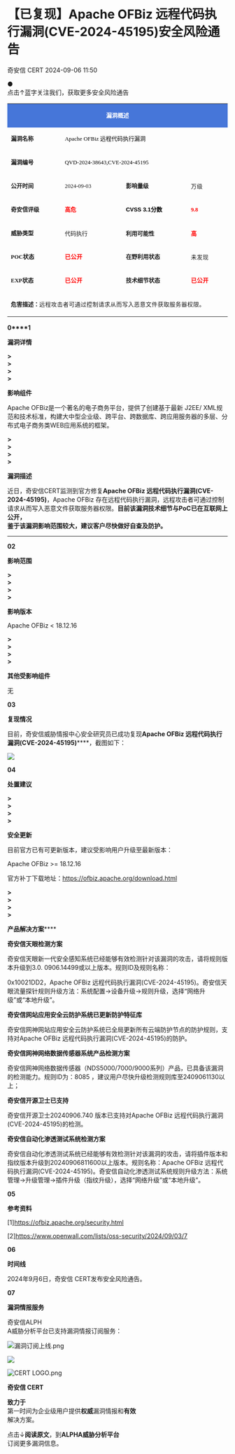 #  【已复现】Apache OFBiz 远程代码执行漏洞(CVE-2024-45195)安全风险通告   
 奇安信 CERT   2024-09-06 11:50  
  
●   
点击↑蓝字关注我们，获取更多安全风险通告  
  
<table><tbody style="-webkit-tap-highlight-color: transparent;outline: 0px;visibility: visible;"><tr style="-webkit-tap-highlight-color: transparent;outline: 0px;visibility: visible;"><td valign="middle" align="center" rowspan="1" colspan="4" style="-webkit-tap-highlight-color: transparent;outline: 0px;word-break: break-all;hyphens: auto;border-color: rgb(70, 118, 217);background-color: rgb(70, 118, 217);visibility: visible;"><p style="-webkit-tap-highlight-color: transparent;outline: 0px;line-height: 1em;visibility: visible;"><span style="-webkit-tap-highlight-color: transparent;outline: 0px;color: rgb(255, 255, 255);letter-spacing: 0px;visibility: visible;"><strong style="-webkit-tap-highlight-color: transparent;outline: 0px;visibility: visible;"><span style="-webkit-tap-highlight-color: transparent;outline: 0px;font-size: 13px;letter-spacing: 0px;visibility: visible;">漏洞概述</span></strong><br style="-webkit-tap-highlight-color: transparent;outline: 0px;visibility: visible;"/></span></p></td></tr><tr style="-webkit-tap-highlight-color: transparent;outline: 0px;visibility: visible;"><td valign="middle" align="left" width="136" style="-webkit-tap-highlight-color: transparent;outline: 0px;word-break: break-all;hyphens: auto;border-color: rgb(70, 118, 217);visibility: visible;"><p style="-webkit-tap-highlight-color: transparent;outline: 0px;line-height: 1em;visibility: visible;"><span style="-webkit-tap-highlight-color: transparent;outline: 0px;font-size: 13px;letter-spacing: 0px;visibility: visible;"><strong style="-webkit-tap-highlight-color: transparent;outline: 0px;visibility: visible;"><span style="-webkit-tap-highlight-color: transparent;outline: 0px;letter-spacing: 0px;font-family: 微软雅黑, &#34;Microsoft YaHei&#34;;visibility: visible;">漏洞名称</span></strong></span></p></td><td valign="middle" align="left" rowspan="1" colspan="3" style="-webkit-tap-highlight-color: transparent;outline: 0px;word-break: break-all;hyphens: auto;border-color: rgb(70, 118, 217);visibility: visible;"><p style="-webkit-tap-highlight-color: transparent;outline: 0px;line-height: 1em;visibility: visible;"><span style="-webkit-tap-highlight-color: transparent;outline: 0px;color: rgb(0, 0, 0);font-size: 13px;caret-color: rgb(255, 0, 0);letter-spacing: 0px;font-family: 微软雅黑, &#34;Microsoft YaHei&#34;;visibility: visible;">Apache OFBiz 远程代码执行漏洞</span></p></td></tr><tr style="-webkit-tap-highlight-color: transparent;outline: 0px;visibility: visible;"><td valign="middle" align="left" rowspan="1" colspan="1" width="136" style="-webkit-tap-highlight-color: transparent;outline: 0px;word-break: break-all;hyphens: auto;border-color: rgb(70, 118, 217);visibility: visible;"><p style="-webkit-tap-highlight-color: transparent;outline: 0px;line-height: 1em;visibility: visible;"><span style="-webkit-tap-highlight-color: transparent;outline: 0px;font-size: 13px;letter-spacing: 0px;font-family: 微软雅黑, &#34;Microsoft YaHei&#34;;visibility: visible;"><strong style="-webkit-tap-highlight-color: transparent;outline: 0px;visibility: visible;">漏洞编号</strong></span></p></td><td valign="middle" align="left" rowspan="1" colspan="3" style="-webkit-tap-highlight-color: transparent;outline: 0px;word-break: break-all;hyphens: auto;border-color: rgb(70, 118, 217);visibility: visible;"><p style="-webkit-tap-highlight-color: transparent;outline: 0px;line-height: 1em;visibility: visible;"><span style="-webkit-tap-highlight-color: transparent;outline: 0px;color: rgb(0, 0, 0);font-size: 13px;caret-color: rgb(255, 0, 0);font-family: 微软雅黑, &#34;Microsoft YaHei&#34;;visibility: visible;">QVD-2024-38643,CVE-2024-45195</span></p></td></tr><tr style="-webkit-tap-highlight-color: transparent;outline: 0px;visibility: visible;"><td valign="middle" align="left" width="136" style="-webkit-tap-highlight-color: transparent;outline: 0px;word-break: break-all;hyphens: auto;border-color: rgb(70, 118, 217);visibility: visible;"><p style="-webkit-tap-highlight-color: transparent;outline: 0px;line-height: 1em;visibility: visible;"><span style="-webkit-tap-highlight-color: transparent;outline: 0px;font-size: 13px;visibility: visible;"><strong style="-webkit-tap-highlight-color: transparent;outline: 0px;visibility: visible;"><span style="-webkit-tap-highlight-color: transparent;outline: 0px;font-family: 微软雅黑, &#34;Microsoft YaHei&#34;;visibility: visible;">公开时间</span></strong></span></p></td><td valign="middle" align="left" width="157" style="-webkit-tap-highlight-color: transparent;outline: 0px;word-break: break-all;hyphens: auto;border-color: rgb(70, 118, 217);visibility: visible;"><p style="-webkit-tap-highlight-color: transparent;outline: 0px;line-height: 1em;visibility: visible;"><span style="-webkit-tap-highlight-color: transparent;outline: 0px;font-size: 13px;font-family: 微软雅黑, &#34;Microsoft YaHei&#34;;visibility: visible;">2024-09-03</span></p></td><td valign="middle" align="left" width="169" style="-webkit-tap-highlight-color: transparent;outline: 0px;word-break: break-all;hyphens: auto;border-color: rgb(70, 118, 217);visibility: visible;"><p style="-webkit-tap-highlight-color: transparent;outline: 0px;line-height: 1em;visibility: visible;"><span style="-webkit-tap-highlight-color: transparent;outline: 0px;font-size: 13px;visibility: visible;"><strong style="-webkit-tap-highlight-color: transparent;outline: 0px;visibility: visible;"><span style="-webkit-tap-highlight-color: transparent;outline: 0px;font-family: 微软雅黑, &#34;Microsoft YaHei&#34;;visibility: visible;">影响量级</span></strong></span></p></td><td valign="middle" align="left" width="95" style="-webkit-tap-highlight-color: transparent;outline: 0px;word-break: break-all;hyphens: auto;border-color: rgb(70, 118, 217);line-height: 1em;visibility: visible;letter-spacing: 0.544px;"><p style="-webkit-tap-highlight-color: transparent;outline: 0px;line-height: 1em;visibility: visible;word-break: break-all;hyphens: auto;border-color: rgb(70, 118, 217);letter-spacing: 0.544px;"><span style="-webkit-tap-highlight-color: transparent;outline: 0px;font-size: 13px;visibility: visible;">万级</span></p></td></tr><tr style="-webkit-tap-highlight-color: transparent;outline: 0px;visibility: visible;"><td valign="middle" align="left" width="136" style="-webkit-tap-highlight-color: transparent;outline: 0px;word-break: break-all;hyphens: auto;border-color: rgb(70, 118, 217);visibility: visible;"><p style="-webkit-tap-highlight-color: transparent;outline: 0px;line-height: 1em;visibility: visible;"><span style="-webkit-tap-highlight-color: transparent;outline: 0px;font-size: 13px;visibility: visible;"><strong style="-webkit-tap-highlight-color: transparent;outline: 0px;visibility: visible;"><span style="-webkit-tap-highlight-color: transparent;outline: 0px;font-family: 微软雅黑, &#34;Microsoft YaHei&#34;;visibility: visible;">奇安信评级</span></strong></span></p></td><td valign="middle" align="left" width="157" style="-webkit-tap-highlight-color: transparent;outline: 0px;word-break: break-all;hyphens: auto;border-color: rgb(70, 118, 217);visibility: visible;"><p style="-webkit-tap-highlight-color: transparent;outline: 0px;line-height: 1em;visibility: visible;"><span style="-webkit-tap-highlight-color: transparent;outline: 0px;font-size: 13px;font-family: 微软雅黑, &#34;Microsoft YaHei&#34;;visibility: visible;"><strong style="-webkit-tap-highlight-color: transparent;cursor: text;color: rgb(0, 0, 0);caret-color: rgb(255, 0, 0);font-family: 微软雅黑, &#34;Microsoft YaHei&#34;, sans-serif;visibility: visible;max-inline-size: 100%;outline: none 0px !important;"><span style="-webkit-tap-highlight-color: transparent;cursor: text;color: rgb(255, 0, 0);font-family: 微软雅黑, &#34;Microsoft YaHei&#34;;visibility: visible;max-inline-size: 100%;outline: none 0px !important;">高危</span></strong></span></p></td><td valign="middle" align="left" width="169" style="-webkit-tap-highlight-color: transparent;outline: 0px;word-break: break-all;hyphens: auto;border-color: rgb(70, 118, 217);visibility: visible;"><p style="-webkit-tap-highlight-color: transparent;outline: 0px;line-height: 1em;visibility: visible;"><span style="-webkit-tap-highlight-color: transparent;outline: 0px;font-size: 13px;visibility: visible;"><strong style="-webkit-tap-highlight-color: transparent;outline: 0px;visibility: visible;"><span style="-webkit-tap-highlight-color: transparent;outline: 0px;font-family: 微软雅黑, &#34;Microsoft YaHei&#34;;visibility: visible;"><strong style="-webkit-tap-highlight-color: transparent;cursor: text;color: rgb(0, 0, 0);caret-color: rgb(255, 0, 0);font-family: 微软雅黑, &#34;Microsoft YaHei&#34;, sans-serif;visibility: visible;max-inline-size: 100%;outline: none 0px !important;">CVSS 3.1分数</strong></span></strong></span></p></td><td valign="middle" align="left" width="95" style="-webkit-tap-highlight-color: transparent;outline: 0px;word-break: break-all;hyphens: auto;border-color: rgb(70, 118, 217);visibility: visible;"><p style="-webkit-tap-highlight-color: transparent;outline: 0px;line-height: 1em;visibility: visible;"><strong style="-webkit-tap-highlight-color: transparent;outline: 0px;visibility: visible;"><span style="-webkit-tap-highlight-color: transparent;outline: 0px;caret-color: rgb(255, 0, 0);font-size: 13px;color: rgb(255, 0, 0);font-family: 微软雅黑, &#34;Microsoft YaHei&#34;;visibility: visible;">9.8</span></strong></p></td></tr><tr style="-webkit-tap-highlight-color: transparent;outline: 0px;visibility: visible;"><td valign="middle" align="left" width="136" style="-webkit-tap-highlight-color: transparent;outline: 0px;word-break: break-all;hyphens: auto;border-color: rgb(70, 118, 217);visibility: visible;"><p style="-webkit-tap-highlight-color: transparent;outline: 0px;line-height: 1em;visibility: visible;"><span style="-webkit-tap-highlight-color: transparent;outline: 0px;font-size: 13px;visibility: visible;"><strong style="-webkit-tap-highlight-color: transparent;outline: 0px;visibility: visible;"><span style="-webkit-tap-highlight-color: transparent;outline: 0px;font-family: 微软雅黑, &#34;Microsoft YaHei&#34;;visibility: visible;">威胁类型</span></strong><strong style="-webkit-tap-highlight-color: transparent;outline: 0px;visibility: visible;"><span style="-webkit-tap-highlight-color: transparent;outline: 0px;font-family: 微软雅黑, &#34;Microsoft YaHei&#34;;visibility: visible;"></span></strong></span></p></td><td valign="middle" align="left" width="157" style="-webkit-tap-highlight-color: transparent;outline: 0px;word-break: break-all;hyphens: auto;border-color: rgb(70, 118, 217);visibility: visible;"><p style="-webkit-tap-highlight-color: transparent;outline: 0px;line-height: 1em;visibility: visible;"><span style="-webkit-tap-highlight-color: transparent;outline: 0px;font-size: 13px;visibility: visible;">代码执行</span></p></td><td valign="middle" align="left" width="169" style="-webkit-tap-highlight-color: transparent;outline: 0px;word-break: break-all;hyphens: auto;border-color: rgb(70, 118, 217);visibility: visible;"><p style="-webkit-tap-highlight-color: transparent;outline: 0px;line-height: 1em;visibility: visible;"><strong style="-webkit-tap-highlight-color: transparent;outline: 0px;visibility: visible;"><span style="-webkit-tap-highlight-color: transparent;outline: 0px;font-size: 13px;visibility: visible;">利用可能性</span></strong></p></td><td valign="middle" align="left" width="95" style="-webkit-tap-highlight-color: transparent;outline: 0px;word-break: break-all;hyphens: auto;border-color: rgb(70, 118, 217);visibility: visible;"><p style="-webkit-tap-highlight-color: transparent;outline: 0px;line-height: 1em;visibility: visible;"><span style="-webkit-tap-highlight-color: transparent;outline: 0px;color: rgb(255, 0, 0);visibility: visible;"><strong style="-webkit-tap-highlight-color: transparent;outline: 0px;visibility: visible;"><span style="-webkit-tap-highlight-color: transparent;outline: 0px;font-size: 13px;visibility: visible;">高</span></strong></span></p></td></tr><tr style="-webkit-tap-highlight-color: transparent;outline: 0px;visibility: visible;"><td valign="middle" colspan="1" rowspan="1" align="left" width="136" style="-webkit-tap-highlight-color: transparent;outline: 0px;word-break: break-all;hyphens: auto;border-color: rgb(70, 118, 217);visibility: visible;"><p style="-webkit-tap-highlight-color: transparent;outline: 0px;line-height: 1em;visibility: visible;"><span style="-webkit-tap-highlight-color: transparent;outline: 0px;font-size: 13px;visibility: visible;"><strong style="-webkit-tap-highlight-color: transparent;outline: 0px;visibility: visible;"><span style="-webkit-tap-highlight-color: transparent;outline: 0px;font-family: 微软雅黑, &#34;Microsoft YaHei&#34;;visibility: visible;">POC状态</span></strong></span></p></td><td valign="middle" colspan="1" rowspan="1" align="left" width="157" style="-webkit-tap-highlight-color: transparent;outline: 0px;word-break: break-all;hyphens: auto;border-color: rgb(70, 118, 217);visibility: visible;"><p style="-webkit-tap-highlight-color: transparent;outline: 0px;line-height: 1em;visibility: visible;"><span style="-webkit-tap-highlight-color: transparent;outline: 0px;color: rgb(255, 0, 0);font-size: 13px;visibility: visible;"><strong style="-webkit-tap-highlight-color: transparent;outline: 0px;visibility: visible;"><span style="-webkit-tap-highlight-color: transparent;outline: 0px;font-family: 微软雅黑, &#34;Microsoft YaHei&#34;;visibility: visible;"><span style="-webkit-tap-highlight-color: transparent;outline: 0px;color: rgb(0, 0, 0);letter-spacing: 0.544px;visibility: visible;"></span></span></strong></span><span style="-webkit-tap-highlight-color: transparent;outline: 0px;color: rgb(255, 0, 0);visibility: visible;"><span style="-webkit-tap-highlight-color: transparent;outline: 0px;font-size: 13px;font-family: 微软雅黑, &#34;Microsoft YaHei&#34;;color: rgb(0, 0, 0);letter-spacing: 0.544px;visibility: visible;"><strong style="-webkit-tap-highlight-color: transparent;outline: 0px;letter-spacing: 0.544px;font-family: system-ui, -apple-system, BlinkMacSystemFont, &#34;Helvetica Neue&#34;, &#34;PingFang SC&#34;, &#34;Hiragino Sans GB&#34;, &#34;Microsoft YaHei UI&#34;, &#34;Microsoft YaHei&#34;, Arial, sans-serif;visibility: visible;"><span style="-webkit-tap-highlight-color: transparent;outline: 0px;color: rgb(255, 0, 0);font-family: 微软雅黑, &#34;Microsoft YaHei&#34;;visibility: visible;">已公开</span></strong></span></span></p></td><td valign="middle" colspan="1" rowspan="1" align="left" width="169" style="-webkit-tap-highlight-color: transparent;outline: 0px;word-break: break-all;hyphens: auto;border-color: rgb(70, 118, 217);visibility: visible;"><p style="-webkit-tap-highlight-color: transparent;outline: 0px;line-height: 1em;visibility: visible;"><span style="-webkit-tap-highlight-color: transparent;outline: 0px;font-size: 13px;visibility: visible;"><strong style="-webkit-tap-highlight-color: transparent;outline: 0px;visibility: visible;"><span style="-webkit-tap-highlight-color: transparent;outline: 0px;font-family: 微软雅黑, &#34;Microsoft YaHei&#34;;visibility: visible;">在野利用状态</span></strong></span></p></td><td valign="middle" colspan="1" rowspan="1" align="left" width="95" style="-webkit-tap-highlight-color: transparent;outline: 0px;word-break: break-all;hyphens: auto;border-color: rgb(70, 118, 217);line-height: 1em;visibility: visible;letter-spacing: 0.544px;"><p style="-webkit-tap-highlight-color: transparent;outline: 0px;line-height: 1em;visibility: visible;word-break: break-all;hyphens: auto;border-color: rgb(70, 118, 217);letter-spacing: 0.544px;"><span style="-webkit-tap-highlight-color: transparent;outline: 0px;font-size: 13px;visibility: visible;">未发现</span></p></td></tr><tr style="-webkit-tap-highlight-color: transparent;outline: 0px;visibility: visible;"><td valign="middle" colspan="1" rowspan="1" align="left" width="136" style="-webkit-tap-highlight-color: transparent;outline: 0px;word-break: break-all;hyphens: auto;border-color: rgb(70, 118, 217);visibility: visible;"><p style="-webkit-tap-highlight-color: transparent;outline: 0px;line-height: 1em;visibility: visible;"><span style="-webkit-tap-highlight-color: transparent;outline: 0px;font-size: 13px;visibility: visible;"><strong style="-webkit-tap-highlight-color: transparent;outline: 0px;visibility: visible;"><span style="-webkit-tap-highlight-color: transparent;outline: 0px;font-family: 微软雅黑, &#34;Microsoft YaHei&#34;;visibility: visible;">EXP状态</span></strong></span></p></td><td valign="middle" colspan="1" rowspan="1" align="left" width="157" style="-webkit-tap-highlight-color: transparent;outline: 0px;word-break: break-all;hyphens: auto;border-color: rgb(70, 118, 217);line-height: 1em;visibility: visible;letter-spacing: 0.544px;"><p style="-webkit-tap-highlight-color: transparent;outline: 0px;line-height: 1em;visibility: visible;word-break: break-all;hyphens: auto;border-color: rgb(70, 118, 217);letter-spacing: 0.544px;"><strong style="color: rgb(0, 0, 0);font-size: 13px;letter-spacing: 0.544px;text-align: -webkit-left;text-wrap: wrap;background-color: rgb(255, 255, 255);-webkit-tap-highlight-color: transparent;outline: 0px;font-family: system-ui, -apple-system, BlinkMacSystemFont, &#34;Helvetica Neue&#34;, &#34;PingFang SC&#34;, &#34;Hiragino Sans GB&#34;, &#34;Microsoft YaHei UI&#34;, &#34;Microsoft YaHei&#34;, Arial, sans-serif;visibility: visible;"><span style="-webkit-tap-highlight-color: transparent;outline: 0px;color: rgb(255, 0, 0);font-family: 微软雅黑, &#34;Microsoft YaHei&#34;;visibility: visible;">已公开</span></strong></p></td><td valign="middle" colspan="1" rowspan="1" align="left" width="169" style="-webkit-tap-highlight-color: transparent;outline: 0px;word-break: break-all;hyphens: auto;border-color: rgb(70, 118, 217);visibility: visible;"><p style="-webkit-tap-highlight-color: transparent;outline: 0px;line-height: 1em;visibility: visible;"><span style="-webkit-tap-highlight-color: transparent;outline: 0px;font-size: 13px;visibility: visible;"><strong style="-webkit-tap-highlight-color: transparent;outline: 0px;visibility: visible;"><span style="-webkit-tap-highlight-color: transparent;outline: 0px;font-family: 微软雅黑, &#34;Microsoft YaHei&#34;;visibility: visible;">技术细节状态</span></strong></span></p></td><td valign="middle" colspan="1" rowspan="1" align="left" width="95" style="-webkit-tap-highlight-color: transparent;outline: 0px;word-break: break-all;hyphens: auto;border-color: rgb(70, 118, 217);visibility: visible;"><p style="-webkit-tap-highlight-color: transparent;outline: 0px;line-height: 1em;visibility: visible;"><span style="-webkit-tap-highlight-color: transparent;outline: 0px;font-size: 13px;visibility: visible;"><span style="-webkit-tap-highlight-color: transparent;outline: 0px;color: rgb(255, 0, 0);font-family: 微软雅黑, &#34;Microsoft YaHei&#34;;visibility: visible;"><span style="-webkit-tap-highlight-color: transparent;outline: 0px;color: rgb(0, 0, 0);letter-spacing: 0.544px;visibility: visible;"><strong style="-webkit-tap-highlight-color: transparent;outline: 0px;font-family: system-ui, -apple-system, BlinkMacSystemFont, &#34;Helvetica Neue&#34;, &#34;PingFang SC&#34;, &#34;Hiragino Sans GB&#34;, &#34;Microsoft YaHei UI&#34;, &#34;Microsoft YaHei&#34;, Arial, sans-serif;letter-spacing: 0.544px;visibility: visible;"><span style="-webkit-tap-highlight-color: transparent;outline: 0px;color: rgb(255, 0, 0);font-family: 微软雅黑, &#34;Microsoft YaHei&#34;;visibility: visible;">已公开</span></strong></span></span><strong style="-webkit-tap-highlight-color: transparent;outline: 0px;visibility: visible;"><span style="-webkit-tap-highlight-color: transparent;outline: 0px;color: rgb(255, 0, 0);font-family: 微软雅黑, &#34;Microsoft YaHei&#34;;visibility: visible;"><span style="-webkit-tap-highlight-color: transparent;outline: 0px;color: rgb(0, 0, 0);letter-spacing: 0.544px;visibility: visible;"></span></span></strong></span></p></td></tr><tr style="-webkit-tap-highlight-color: transparent;outline: 0px;visibility: visible;"><td valign="middle" colspan="4" rowspan="1" align="left" style="-webkit-tap-highlight-color: transparent;outline: 0px;word-break: break-all;hyphens: auto;border-color: rgb(70, 118, 217);visibility: visible;"><p style="-webkit-tap-highlight-color: transparent;outline: 0px;line-height: 1em;visibility: visible;"><strong style="-webkit-tap-highlight-color: transparent;outline: 0px;visibility: visible;"><span style="-webkit-tap-highlight-color: transparent;outline: 0px;font-size: 13px;visibility: visible;">危害描述：</span></strong><span style="-webkit-tap-highlight-color: transparent;outline: 0px;font-size: 13px;letter-spacing: 0.544px;visibility: visible;">远程攻击者可通过控制请求从而写入恶意文件获取服务器权限。</span></p></td></tr></tbody></table>  
  
  
**0****1**  
  
**漏洞详情**  
  
**>**  
**>**  
**>**  
**>**  
  
**影响组件**  
  
Apache OFBiz是⼀个著名的电⼦商务平台，提供了创建基于最新 J2EE/ XML规范和技术标准，构建大中型企业级、跨平台、跨数据库、跨应⽤服务器的多层、分布式电⼦商务类WEB应⽤系统的框架。  
  
  
**>**  
**>**  
**>**  
**>**  
  
**漏洞描述**  
  
近日，奇安信CERT监测到官方修复**Apache OFBiz 远程代码执行漏洞(CVE-2024-45195)**，Apache OFBiz 存在远程代码执行漏洞，远程攻击者可通过控制请求从而写入恶意文件获取服务器权限。**目前该漏洞技术细节与PoC已在互联网上公开，**  
**鉴于该漏洞影响范围较大，建议客户尽快做好自查及防护。**  
****  
  
  
**02**  
  
**影响范围**  
  
**>**  
**>**  
**>**  
**>**  
  
**影响版本**  
  
Apache OFBiz < 18.12.16  
  
**>**  
**>**  
**>**  
**>**  
  
**其他受影响组件**  
  
无  
  
  
**03**  
  
**复现情况**  
  
目前，奇安信威胁情报中心安全研究员已成功复现**Apache OFBiz 远程代码执行漏洞(CVE-2024-45195)******，截图如下：  
  
![](https://mmbiz.qpic.cn/mmbiz_png/EkibxOB3fs4icmOx5BBGBoxdvXHhicNic4wpV4jhMh8XonBz6oC2g5IltyyeQ5T9CYic2q2YTbRy7qR1ONFib3tOLnKg/640?wx_fmt=png&from=appmsg "")  
  
  
**04**  
  
**处置建议**  
  
**>**  
**>**  
**>**  
**>**  
  
**安全更新**  
  
目前官方已有可更新版本，建议受影响用户升级至最新版本：  
  
Apache OFBiz >= 18.12.16  
  
官方补丁下载地址：https://ofbiz.apache.org/download.html  
  
**>**  
**>**  
**>**  
**>**  
  
**产品解决方案******  
  
**奇安信天眼检测方案**  
  
奇安信天眼新一代安全感知系统已经能够有效检测针对该漏洞的攻击，请将规则版本升级到3.0. 0906.14499或以上版本。规则ID及规则名称：  
  
0x10021DD2，Apache OFBiz 远程代码执行漏洞(CVE-2024-45195)。奇安信天眼流量探针规则升级方法：系统配置->设备升级->规则升级，选择“网络升级”或“本地升级”。  
  
  
**奇安信网站应用安全云防护系统已更新防护特征库**  
  
奇安信网神网站应用安全云防护系统已全局更新所有云端防护节点的防护规则，支持对Apache OFBiz 远程代码执行漏洞(CVE-2024-45195)的防护。  
  
  
**奇安信网神网络数据传感器系统产品检测方案**  
  
奇安信网神网络数据传感器（NDS5000/7000/9000系列）产品，已具备该漏洞的检测能力。规则ID为：8085 ，建议用户尽快升级检测规则库至2409061130以上；  
  
  
**奇安信开源卫士已支持**  
  
奇安信开源卫士20240906.740 版本已支持对Apache OFBiz 远程代码执行漏洞(CVE-2024-45195)的检测。  
  
  
**奇安信自动化渗透测试系统检测方案**  
  
奇安信自动化渗透测试系统已经能够有效检测针对该漏洞的攻击，请将插件版本和指纹版本升级到20240906811600以上版本。规则名称：Apache OFBiz 远程代码执行漏洞(CVE-2024-45195)。奇安信自动化渗透测试系统规则升级方法：系统管理->升级管理->插件升级（指纹升级），选择“网络升级”或“本地升级”。  
  
  
**05**  
  
**参考资料**  
  
[1]https://ofbiz.apache.org/security.html  
  
[2]https://www.openwall.com/lists/oss-security/2024/09/03/7  
  
  
  
**06**  
  
**时间线**  
  
2024年9月6日，奇安信 CERT发布安全风险通告。  
  
  
  
**07**  
  
**漏洞情报服务**  
  
奇安信ALPH  
A威胁分析平台已支持漏洞情报订阅服务：  
  
![](https://mmbiz.qpic.cn/mmbiz_png/EkibxOB3fs4ibpFEkqfMZfO3smS6RKd9BY9IJ0MPzeiashvK2XLpdl3XtTtCD91h0jS26fqvuWpEMXgmXa85qLkoA/640?wxfrom=5&wx_lazy=1&wx_co=1&wx_fmt=other&tp=webp "漏洞订阅上线.png")  
  
  
  
![](https://mmbiz.qpic.cn/mmbiz_png/3tG2LbK7WG3tezJEzJsicLSWCGsIggLbcfk4LB5WK7pdSwMksxPOAoHuibjQpBlEId4nyIIw52n2J8N8MowYZcjA/640?wxfrom=5&wx_lazy=1&wx_co=1&wx_fmt=other&tp=webp "")  
  
  
![](https://mmbiz.qpic.cn/mmbiz_png/EkibxOB3fs4ibpFEkqfMZfO3smS6RKd9BYBVaibvBq1vXprZIc191LXKibdiaApA16q3UgmibQDv4yW09qT88J3jRUfA/640?wxfrom=5&wx_lazy=1&wx_co=1&wx_fmt=other&tp=webp "CERT LOGO.png")  
  
**奇安信 CERT**  
  
**致力于**  
第一时间为企业级用户提供**权威**漏洞情报和**有效**  
解决方案。  
  
  
点击↓**阅读原文**，到**ALPHA威胁分析平台**  
订阅更多漏洞信息。  
  
